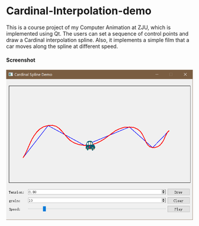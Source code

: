 # Cardinal-Interpolation-demo

This is a course project of my Computer Animation at ZJU, which is implemented using Qt. The users can set a sequence of control points and draw a Cardinal interpolation spline. Also, it implements a simple film that a car moves along the spline at different speed.

#### Screenshot
<img src="screenshot.png">
